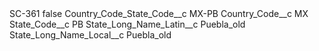 <?xml version="1.0" encoding="UTF-8"?>
<CustomMetadata xmlns="http://soap.sforce.com/2006/04/metadata" xmlns:xsi="http://www.w3.org/2001/XMLSchema-instance" xmlns:xsd="http://www.w3.org/2001/XMLSchema">
    <label>SC-361</label>
    <protected>false</protected>
    <values>
        <field>Country_Code_State_Code__c</field>
        <value xsi:type="xsd:string">MX-PB</value>
    </values>
    <values>
        <field>Country_Code__c</field>
        <value xsi:type="xsd:string">MX</value>
    </values>
    <values>
        <field>State_Code__c</field>
        <value xsi:type="xsd:string">PB</value>
    </values>
    <values>
        <field>State_Long_Name_Latin__c</field>
        <value xsi:type="xsd:string">Puebla_old</value>
    </values>
    <values>
        <field>State_Long_Name_Local__c</field>
        <value xsi:type="xsd:string">Puebla_old</value>
    </values>
</CustomMetadata>
